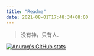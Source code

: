 ```yaml
---
title: "Readme"
date: 2021-08-01T17:48:34+08:00
---
```


>没有神，只有人.

[![Anurag's GitHub stats](https://github-readme-stats.vercel.app/api?username=slaier&show_icons=true&theme=react)](https://github.com/slaier)
